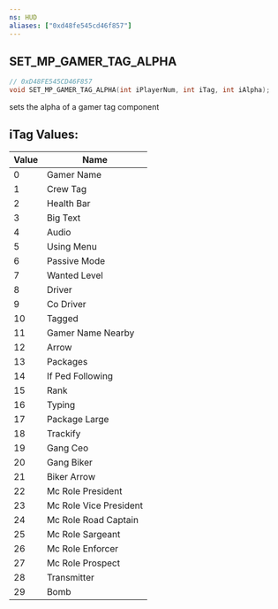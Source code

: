 ```yaml
---
ns: HUD
aliases: ["0xd48fe545cd46f857"]
---
```

## SET_MP_GAMER_TAG_ALPHA

```c
// 0xD48FE545CD46F857
void SET_MP_GAMER_TAG_ALPHA(int iPlayerNum, int iTag, int iAlpha);
```

sets the alpha of a gamer tag component

## iTag Values:
| Value | Name |
| --- | --- |
| 0 | Gamer Name |
| 1 | Crew Tag |
| 2 | Health Bar |
| 3 | Big Text |
| 4 | Audio |
| 5 | Using Menu |
| 6 | Passive Mode |
| 7 | Wanted Level |
| 8 | Driver |
| 9 | Co Driver |
| 10 | Tagged |
| 11 | Gamer Name Nearby |
| 12 | Arrow |
| 13 | Packages |
| 14 | If Ped Following |
| 15 | Rank |
| 16 | Typing |
| 17 | Package Large |
| 18 | Trackify |
| 19 | Gang Ceo |
| 20 | Gang Biker |
| 21 | Biker Arrow |
| 22 | Mc Role President |
| 23 | Mc Role Vice President |
| 24 | Mc Role Road Captain |
| 25 | Mc Role Sargeant |
| 26 | Mc Role Enforcer |
| 27 | Mc Role Prospect |
| 28 | Transmitter |
| 29 | Bomb |

